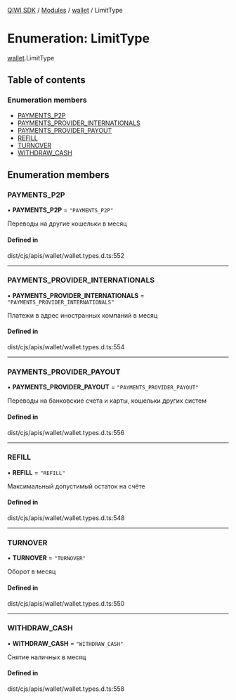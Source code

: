 [QIWI SDK](../README.md) / [Modules](../modules.md) / [wallet](../modules/wallet.md) / LimitType

# Enumeration: LimitType

[wallet](../modules/wallet.md).LimitType

## Table of contents

### Enumeration members

- [PAYMENTS\_P2P](wallet.LimitType.md#payments_p2p)
- [PAYMENTS\_PROVIDER\_INTERNATIONALS](wallet.LimitType.md#payments_provider_internationals)
- [PAYMENTS\_PROVIDER\_PAYOUT](wallet.LimitType.md#payments_provider_payout)
- [REFILL](wallet.LimitType.md#refill)
- [TURNOVER](wallet.LimitType.md#turnover)
- [WITHDRAW\_CASH](wallet.LimitType.md#withdraw_cash)

## Enumeration members

### PAYMENTS\_P2P

• **PAYMENTS\_P2P** = `"PAYMENTS_P2P"`

Переводы на другие кошельки в месяц

#### Defined in

dist/cjs/apis/wallet/wallet.types.d.ts:552

___

### PAYMENTS\_PROVIDER\_INTERNATIONALS

• **PAYMENTS\_PROVIDER\_INTERNATIONALS** = `"PAYMENTS_PROVIDER_INTERNATIONALS"`

Платежи в адрес иностранных компаний в месяц

#### Defined in

dist/cjs/apis/wallet/wallet.types.d.ts:554

___

### PAYMENTS\_PROVIDER\_PAYOUT

• **PAYMENTS\_PROVIDER\_PAYOUT** = `"PAYMENTS_PROVIDER_PAYOUT"`

Переводы на банковские счета и карты, кошельки других систем

#### Defined in

dist/cjs/apis/wallet/wallet.types.d.ts:556

___

### REFILL

• **REFILL** = `"REFILL"`

Максимальный допустимый остаток на счёте

#### Defined in

dist/cjs/apis/wallet/wallet.types.d.ts:548

___

### TURNOVER

• **TURNOVER** = `"TURNOVER"`

Оборот в месяц

#### Defined in

dist/cjs/apis/wallet/wallet.types.d.ts:550

___

### WITHDRAW\_CASH

• **WITHDRAW\_CASH** = `"WITHDRAW_CASH"`

Снятие наличных в месяц

#### Defined in

dist/cjs/apis/wallet/wallet.types.d.ts:558
